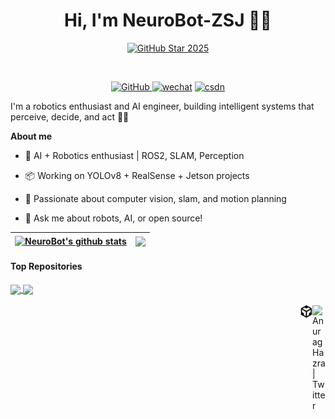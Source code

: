 <h1 align="center">Hi, I'm NeuroBot-ZSJ 🤖🧠</h1>

<!-- GitHub Star link -->
<p align="center">
  <a href="https://stars.github.com/profiles/denvercoder1/">
    <img src="https://github.com/DenverCoder1/DenverCoder1/assets/20955511/ca15be3f-d00b-438e-91f6-fb5568c1f632" alt="GitHub Star 2025"/></a>
</p>
<br />

<p align="center">
  <a href="https://github.com/NeuroBot-ZSJ">
  <img width="150px" src="https://img.shields.io/badge/github-NeuroBot--ZSJ-blueviolet?logo=github" alt="GitHub"/>
  </a>
  <a href="https://github.com/ai-winter/ai-winter/blob/main/assets/qr_code.jpg"><img width="150px" src="https://img.shields.io/badge/wechat-NeuroBot--ZSJ-brightgreen?logo=WeChat&wechat=Winter" alt="wechat"/></a>
  <a href="https://blog.csdn.net/weixin_52399078?spm=1010.2135.3001.10640"><img  width="150px" src="https://img.shields.io/badge/csdn-NeuroBot--ZSJ-orange?logo=SparkPost&csdn=mr-winter" alt="csdn"/></a>
</p>   

I'm a robotics enthusiast and AI engineer, building intelligent systems that perceive, decide, and act 🤖📡

**About me**

- 🧠 AI + Robotics enthusiast | ROS2, SLAM, Perception

- 📦 Working on YOLOv8 + RealSense + Jetson projects

- 🎯 Passionate about computer vision, slam, and motion planning

- 💬 Ask me about robots, AI, or open source!


| <a href="https://github.com/anuraghazra/github-readme-stats"><img align="center" src="https://github-readme-stats.vercel.app/api?username=NeuroBot-ZSJ&show_icons=true&include_all_commits=true&theme=buefy&hide_border=true" alt="NeuroBot's github stats" /></a> | <a href="https://github.com/anuraghazra/github-readme-stats"><img align="center" src="https://github-readme-stats.vercel.app/api/top-langs/?username=NeuroBot-ZSJ&layout=compact&theme=buefy&hide_border=true" /></a> |
| ------------------------------------------------------------ | ------------------------------------------------------------ |

#### Top Repositories


<a href="https://github.com/anuraghazra/github-readme-stats">
  <img align="center" src="https://github-readme-stats.vercel.app/api/pin/?username=anuraghazra&repo=github-readme-stats&theme=buefy" />
</a>
<a href="https://github.com/anuraghazra/anuraghazra.github.io">
  <img align="center" src="https://github-readme-stats.vercel.app/api/pin/?username=anuraghazra&repo=anuraghazra.github.io&theme=buefy" />
</a>

<br />
<br />

<a href="https://twitter.com/anuraghazru">
  <img align="right" alt="Anurag Hazra | Twitter" width="21px" src="https://raw.githubusercontent.com/anuraghazra/anuraghazra/master/assets/twitter.svg" />
</a>
<a href="https://codesandbox.io/u/anuraghazra">
  <img align="right" alt="Anurag Hazra | CodeSandbox" width="20px" src="https://raw.githubusercontent.com/anuraghazra/anuraghazra/master/assets/codesandbox.svg" />
</a>
